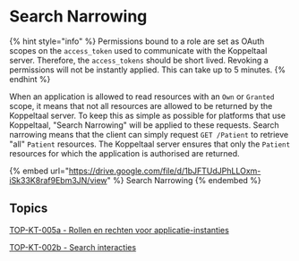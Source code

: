 # Search Narrowing

{% hint style="info" %}
Permissions bound to a role are set as OAuth scopes on the `access_token` used to communicate with the Koppeltaal server. Therefore, the `access_tokens` should be short lived. Revoking a permissions will not be instantly applied. This can take up to 5 minutes.
{% endhint %}

When an application is allowed to read resources with an `Own` or `Granted` scope, it means that not all resources are allowed to be returned by the Koppeltaal server. To keep this as simple as possible for platforms that use Koppeltaal, "Search Narrowing" will be applied to these requests. Search narrowing means that the client can simply request `GET /Patient` to retrieve "all" `Patient` resources. The Koppeltaal server ensures that only the `Patient` resources for which the application is authorised are returned.

{% embed url="https://drive.google.com/file/d/1bJFTUdJPhLLOxm-iSk33K8raf9Ebm3JN/view" %}
Search Narrowing
{% endembed %}

## Topics

[TOP-KT-005a - Rollen en rechten voor applicatie-instanties](https://vzvz.atlassian.net/wiki/spaces/KTSA/pages/27123707/TOP-KT-005a+-+Rollen+en+rechten+voor+applicatie-instanties)

[TOP-KT-002b - Search interacties](https://vzvz.atlassian.net/wiki/spaces/KTSA/pages/27125775/TOP-KT-002b+-+Search+interacties)

